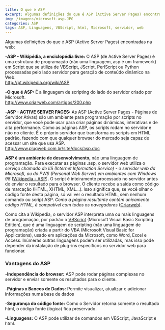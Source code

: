 ```yaml
---
title: O que é ASP
excerpt: Algumas definições do que é ASP (Active Server Pages) encontradas na web para ajudar a entender
img: /imagens/microsoft-asp.JPG
categories: ASP
tags: ASP, Linguagens, VBScript, html, Microsoft, servidor, web
---
```


Algumas definições do que é ASP (Active Server Pages) encontradas na web:


-**ASP - Wikipédia, a enciclopédia livre:** O ASP (de Active Server Pages) é uma estrutura de programação (não uma linguagem, asp é um framework) em Script que se utiliza de VBScript, JScript, PerlScript ou Python processadas pelo lado servidor para geração de conteúdo dinâmico na Web.<br><a href="http://pt.wikipedia.org/wiki/ASP" target="_blank" title="Abrir link externo em uma nova janela ou aba.">http://pt.wikipedia.org/wiki/ASP</a> 

-**O que é ASP:** É a linguagem de scripting do lado do servidor criado por Microsoft.<br><a href="http://www.criarweb.com/artigos/200.php" target="_blank" title="Abrir link externo em uma nova janela ou aba.">http://www.criarweb.com/artigos/200.php</a> 

-**ASP - ACTIVE SERVER PAGES:** As ASP (Active Server Pages - Páginas de Servidor Ativas) são um ambiente para programação por scripts no servidor, que você pode usar para criar páginas dinâmicas, interativas e de alta performance. Como as páginas ASP, os scripts rodam no servidor e não no cliente. É o próprio servidor que transforma os scripts em HTML padrão, fazendo com que qualquer browser do mercado seja capaz de acessar um site que usa ASP.<br><a href="http://www.plugweb.com.br/site/docs/asp.doc" target="_blank" title="Abrir link externo em uma nova janela ou aba.">http://www.plugweb.com.br/site/docs/asp.doc</a>

 

**ASP é um ambiente de desenvolvimento**, não uma linguagem de programação. Para executar as páginas .asp, o servidor web utiliza o *serviço chamado de IIS (Internet Information Service) - o servidor web da Microsoft, ou do PWS (Personal Web Server) em ambientes com Windows 98* (<a href="http://pt.wikipedia.org/wiki/ASP" target="_blank" title="Abrir link externo em uma nova janela ou aba.">Wikipedia - ASP</a>). O script é inteiramente processado no servidor antes de enviar o resultado para o browser. O cliente recebe a saída como código de marcação (HTML, XHTML, XML...). Isso significa que, se você olhar o código fonte desta página, só vai ver o resultado HTML, sem nenhum comando ou script ASP. *Como a página resultante contém unicamente código HTML, é compatível com todos os navegadores* (<a href="http://www.criarweb.com/artigos/200.php" target="_blank" title="Abrir link externo em uma nova janela ou aba.">Criarweb</a>).

Como cita a Wikipedia, o servidor ASP interpreta uma ou mais linguagens de programação, por padrão o <a href="http://www.google.com.br/search?q=define:VBScript&hl=pt-BR&defl=de&ei=vOaQS67FIMOWtgfNnfCRCw&sa=X&oi=definel&ct=&cd=1&ved=0CAQQpQMoAA&defl=zh-CN&ei=vOaQS67FIMOWtgfNnfCRCw&oi=definel&ct=&cd=2&defl=zh-TW&ei=vOaQS67FIMOWtgfNnfCRCw&oi=definel&ct=&cd=3&defl=ko&ei=vOaQS67FIMOWtgfNnfCRCw&oi=definel&ct=&cd=4&defl=es&ei=vOaQS67FIMOWtgfNnfCRCw&oi=definel&ct=&cd=5&defl=fr&ei=vOaQS67FIMOWtgfNnfCRCw&oi=definel&ct=&cd=6&defl=nl&ei=vOaQS67FIMOWtgfNnfCRCw&oi=definel&ct=&cd=7&defl=en&ei=vOaQS67FIMOWtgfNnfCRCw&oi=definel&ct=&cd=8" target="_blank" title="Abrir link externo em uma nova janela ou aba.">VBScript</a> (Microsoft Visual Basic Scripting Edition), que é uma linguagem de scripting (não uma linguagem de programação) criada a partir do VBA (Microsoft Visual Basic for Applications), usado em aplicações da Microsoft, como Word, Excel e Access. Inúmeras outras linguagens podem ser utilizadas, mas isso pode depender da instalação de plug-ins específicos no servidor web para funcionar.

### Vantagens do ASP

-**Independência do browser:** ASP pode rodar páginas complexas no servidor e enviar somente os resultados para o cliente.

-**Páginas x Bancos de Dados:** Permite visualizar, atualizar e adicionar informações numa base de dados

-**Segurança do código fonte:** Como o Servidor retorna somente o resultado html, o código fonte (lógica) fica preservado.

-**Linguagens:** O ASP pode utilizar de comandos em VBScript, JavaScript e html.

